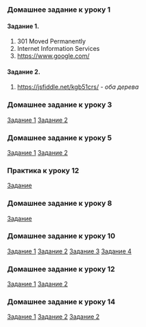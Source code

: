 ### Домашнее задание к уроку 1

#### Задание 1.
1. 301 Moved Permanently
1. Internet Information Services
1. https://www.google.com/
#### Задание 2.
1. https://jsfiddle.net/kgb51crs/ - *оба дерева*

### Домашнее задание к уроку 3

[Задание 1](https://github.com/AdukarIT/AbramovichNV/tree/master/homework1)
[Задание 2](https://github.com/AdukarIT/AbramovichNV/tree/master/homework3)

### Домашнее задание к уроку 5

[Задание 1](https://github.com/AdukarIT/AbramovichNV/tree/master/homework5_1)
[Задание 2](https://github.com/AdukarIT/AbramovichNV/tree/master/homework5_2)

### Практика к уроку 12

[Задание](https://github.com/AdukarIT/AbramovichNV/tree/master/lesson15)

### Домашнее задание к уроку 8

[Задание](https://github.com/AdukarIT/AbramovichNV/tree/master/homework8)

### Домашнее задание к уроку 10

[Задание 1](https://github.com/AdukarIT/AbramovichNV/tree/master/homework10_1)
[Задание 2](https://github.com/AdukarIT/AbramovichNV/tree/master/homework10_2)
[Задание 3](https://github.com/AdukarIT/AbramovichNV/tree/master/homework10_3)
[Задание 4](https://github.com/AdukarIT/AbramovichNV/tree/master/homework10_4)

### Домашнее задание к уроку 12

[Задание 1](https://github.com/AdukarIT/AbramovichNV/tree/master/homework12_1)
[Задание 2](https://github.com/AdukarIT/AbramovichNV/tree/master/homework12_2)

### Домашнее задание к уроку 14

[Задание 1](https://github.com/AdukarIT/AbramovichNV/tree/master/homework14_1)
[Задание 2](https://github.com/AdukarIT/AbramovichNV/tree/master/homework14_2)
[Задание 2](https://github.com/AdukarIT/AbramovichNV/tree/master/homework14_3)
